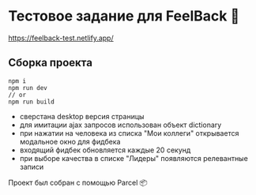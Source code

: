 # Тестовое задание для FeelBack 🤝

https://feelback-test.netlify.app/

## Сборка проекта

```
npm i
npm run dev
// or
npm run build
```

- сверстана desktop версия страницы
- для имитации ajax запросов использован объект dictionary
- при нажатии на человека из списка "Мои коллеги" открывается модальное окно для фидбека
- входящий фидбек обновляется каждые 20 секунд
- при выборе качества в списке "Лидеры" появляются релевантные записи

Проект был собран с помощью Parcel 📦
